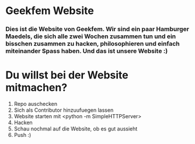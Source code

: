 # Geekfem Website
### Dies ist die Website von Geekfem. Wir sind ein paar Hamburger Maedels, die sich alle zwei Wochen zusammen tun und ein bisschen zusammen zu hacken, philosophieren und einfach miteinander Spass haben. Und das ist unsere Website :)

# Du willst bei der Website mitmachen?
1. Repo auschecken
2. Sich als Contributor hinzuufuegen lassen
3. Website starten mit 
		<python -m SimpleHTTPServer>
4. Hacken
5. Schau nochmal auf die Website, ob es gut aussieht
6. Push :)